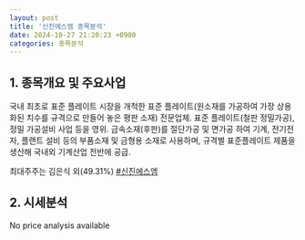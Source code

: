 ```yaml
---
layout: post
title: '신진에스엠 종목분석'
date: 2024-10-27 21:20:23 +0900
categories: 종목분석
---
```


## 1. 종목개요 및 주요사업

국내 최초로 표준 플레이트 시장을 개척한 표준 플레이트(원소재를 가공하여 가장 상용화된 치수를 규격으로 만들어 놓은 평판 소재) 전문업체. 표준 플레이트(철판 정밀가공), 정밀 가공설비 사업 등을 영위. 금속소재(후판)를 절단가공 및 면가공 하여 기계, 전기전자, 플랜트 설비 등의 부품소재 및 금형용 소재로 사용하며, 규격별 표준플레이트 제품을 생산해 국내외 기계산업 전반에 공급.

최대주주는 김은식 외(49.31%)
[#신진에스엠](#)

## 2. 시세분석

No price analysis available
